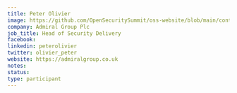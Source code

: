 ```yaml
---
title: Peter Olivier
image: https://github.com/OpenSecuritySummit/oss-website/blob/main/content/participant/images/Peter%20Olivier.PNG?raw=true
company: Admiral Group Plc
job_title: Head of Security Delivery 
facebook:
linkedin: peterolivier
twitter: olivier_peter
website: https://admiralgroup.co.uk
notes:
status: 
type: participant
---
```

